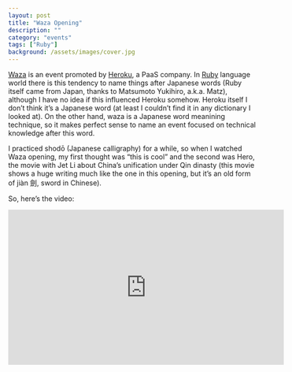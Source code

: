 ```yaml
---
layout: post
title: "Waza Opening"
description: ""
category: "events"
tags: ["Ruby"]
background: /assets/images/cover.jpg
---
```


[Waza](https://waza.heroku.com/2013) is an event promoted by
[Heroku](http://www.heroku.com), a PaaS company. In
[Ruby](http://www.ruby-lang.org) language world there is this tendency to name
things after Japanese words (Ruby itself came from Japan, thanks to Matsumoto
Yukihiro, a.k.a. Matz), although I have no idea if this influenced Heroku
somehow. Heroku itself I don’t think it’s a Japanese word (at least I couldn’t
find it in any dictionary I looked at). On the other hand, waza is a Japanese
word meanining technique, so it makes perfect sense to name an event focused on
technical knowledge after this word.

I practiced shodō (Japanese calligraphy) for a while, so when I watched Waza
opening, my first thought was “this is cool” and the second was Hero, the movie
with Jet Li about China’s unification under Qin dinasty (this movie shows
a huge writing much like the one in this opening, but it’s an old form of jiàn
劍, sword in Chinese).

So, here’s the video:

<iframe width="560" height="315" src="https://www.youtube.com/embed/Eq2XWQkNpFw" frameborder="0" allowfullscreen></iframe>

